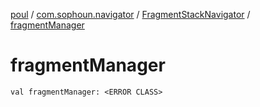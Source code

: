[poul](../../index.md) / [com.sophoun.navigator](../index.md) / [FragmentStackNavigator](index.md) / [fragmentManager](./fragment-manager.md)

# fragmentManager

`val fragmentManager: <ERROR CLASS>`